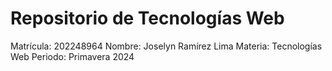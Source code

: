 # Repositorio de Tecnologías Web
Matrícula: 202248964
Nombre: Joselyn Ramírez Lima
Materia: Tecnologías Web
Periodo: Primavera 2024
